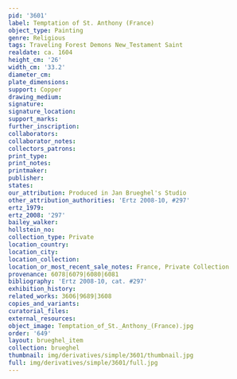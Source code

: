 ```yaml
---
pid: '3601'
label: Temptation of St. Anthony (France)
object_type: Painting
genre: Religious
tags: Traveling Forest Demons New_Testament Saint
realdate: ca. 1604
height_cm: '26'
width_cm: '33.2'
diameter_cm: 
plate_dimensions: 
support: Copper
drawing_medium: 
signature: 
signature_location: 
support_marks: 
further_inscription: 
collaborators: 
collaborator_notes: 
collectors_patrons: 
print_type: 
print_notes: 
printmaker: 
publisher: 
states: 
our_attribution: Produced in Jan Brueghel's Studio
other_attribution_authorities: 'Ertz 2008-10, #297'
ertz_1979: 
ertz_2008: '297'
bailey_walker: 
hollstein_no: 
collection_type: Private
location_country: 
location_city: 
location_collection: 
location_or_most_recent_sale_notes: France, Private Collection
provenance: 6078|6079|6080|6081
bibliography: 'Ertz 2008-10, cat. #297'
exhibition_history: 
related_works: 3606|9689|3608
copies_and_variants: 
curatorial_files: 
external_resources: 
object_image: Temptation_of_St._Anthony_(France).jpg
order: '649'
layout: brueghel_item
collection: brueghel
thumbnail: img/derivatives/simple/3601/thumbnail.jpg
full: img/derivatives/simple/3601/full.jpg
---
```


